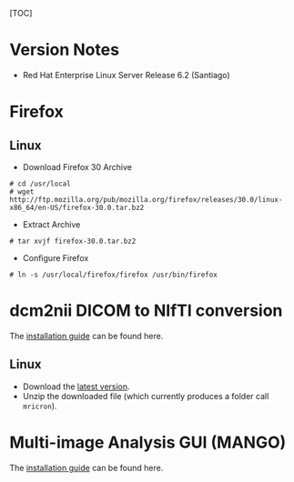 [TOC]

# Version Notes

* Red Hat Enterprise Linux Server Release 6.2 (Santiago)

# Firefox
## Linux 

* Download Firefox 30 Archive
```
# cd /usr/local
# wget http://ftp.mozilla.org/pub/mozilla.org/firefox/releases/30.0/linux-x86_64/en-US/firefox-30.0.tar.bz2

```

* Extract Archive
```
# tar xvjf firefox-30.0.tar.bz2

```

* Configure Firefox

```
# ln -s /usr/local/firefox/firefox /usr/bin/firefox

```

# dcm2nii DICOM to NIfTI conversion

The [installation guide](http://www.mccauslandcenter.sc.edu/mricro/mricron/install.html) can be found here.

## Linux

* Download the [latest version](http://www.mccauslandcenter.sc.edu/mricro/mricron/install.html). 
* Unzip the downloaded file (which currently produces a folder call `mricron`).

# Multi-image Analysis GUI (MANGO)

The [installation guide](http://ric.uthscsa.edu/mango/mango.html) can be found here.



